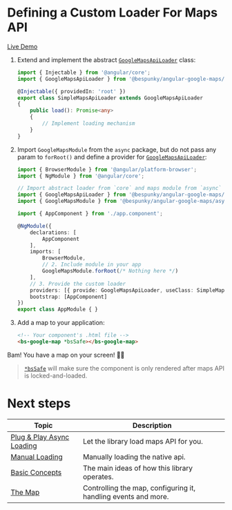 # Defining a Custom Loader For Maps API

[Live Demo](https://bs-angular-g-maps.web.app/Getting%20Started/Custom%20Loader)

1. Extend and implement the abstract [`GoogleMapsApiLoader`](/docs/injectables/GoogleMapsApiLoader.html) class:
   
    ```typescript
    import { Injectable } from '@angular/core';
    import { GoogleMapsApiLoader } from '@bespunky/angular-google-maps/core';

    @Injectable({ providedIn: 'root' })
    export class SimpleMapsApiLoader extends GoogleMapsApiLoader
    {
        public load(): Promise<any>
        {
            // Implement loading mechanism
        }
    }
    ```

2. Import `GoogleMapsModule` from the `async` package, but do not pass any param to `forRoot()` and define a provider for [`GoogleMapsApiLoader`](/docs/injectables/GoogleMapsApiLoader.html):

    ```typescript
    import { BrowserModule } from '@angular/platform-browser';
    import { NgModule } from '@angular/core';

    // Import abstract loader from `core` and maps module from `async`
    import { GoogleMapsApiLoader } from '@bespunky/angular-google-maps/core';
    import { GoogleMapsModule } from '@bespunky/angular-google-maps/async';

    import { AppComponent } from './app.component';

    @NgModule({
        declarations: [
            AppComponent
        ],
        imports: [
            BrowserModule,
            // 2. Include module in your app
            GoogleMapsModule.forRoot(/* Nothing here */)
        ],
        // 3. Provide the custom loader
        providers: [{ provide: GoogleMapsApiLoader, useClass: SimpleMapsApiLoader }],
        bootstrap: [AppComponent]
    })
    export class AppModule { }
    ```

3. Add a map to your application:
   
    ```html
    <!-- Your component's .html file -->
    <bs-google-map *bsSafe></bs-google-map>
    ```

Bam! You have a map on your screen! 🤟😎

> [`*bsSafe`](/docs/additional-documentation/the-map/bssafe.html) will make sure the component is only rendered after maps API is locked-and-loaded.

# Next steps
| Topic | Description |
| ----- | ----------- |
|[Plug & Play Async Loading](/docs/additional-documentation/getting-started/plug-n-play-async-loading.html)|Let the library load maps API for you.
|[Manual Loading](/docs/additional-documentation/getting-started/manually-loading.html)|Manually loading the native api.
|[Basic Concepts](/docs/additional-documentation/basic-concepts.html)|The main ideas of how this library operates.|
|[The Map](/docs/additional-documentation/the-map.html)|Controlling the map, configuring it, handling events and more.|